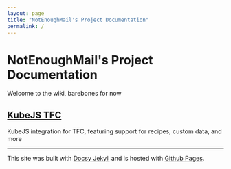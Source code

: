 ```yaml
---
layout: page
title: "NotEnoughMail's Project Documentation"
permalink: /
---
```


# NotEnoughMail's Project Documentation

Welcome to the wiki, barebones for now

## [KubeJS TFC](kubejs_tfc/)

KubeJS integration for TFC, featuring support for recipes, custom data, and more

---

This site was built with [Docsy Jekyll](https://vsoch.github.io/docsy-jekyll) and is hosted with [Github Pages](https://pages.github.com/).